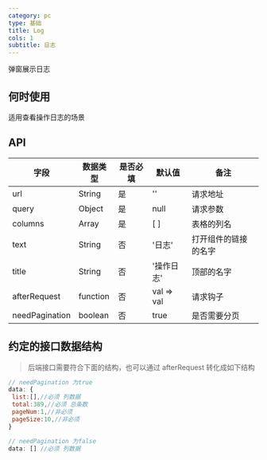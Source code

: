 ```yaml
---
category: pc
type: 基础
title: Log
cols: 1
subtitle: 日志
---
```


弹窗展示日志

## 何时使用

适用查看操作日志的场景

## API

字段 | 数据类型 | 是否必填 | 默认值 | 备注
--- | --- | --- | --- | ---
url | String | 是 | '' | 请求地址
query | Object | 是 | null | 请求参数
columns |Array | 是 | [ ] | 表格的列名
text | String | 否 | '日志' | 打开组件的链接的名字
title | String | 否 | '操作日志' | 顶部的名字
afterRequest | function | 否 | val => val | 请求钩子
needPagination | boolean | 否 | true | 是否需要分页


## 约定的接口数据结构

> 后端接口需要符合下面的结构，也可以通过 afterRequest 转化成如下结构

```javascript
// needPagination 为true
data: {
 list:[],//必须 列数据
 total:389,//必须 总条数
 pageNum:1,//非必须
 pageSize:10,//非必须
}

// needPagination 为false
data: [] //必须 列数据
```


